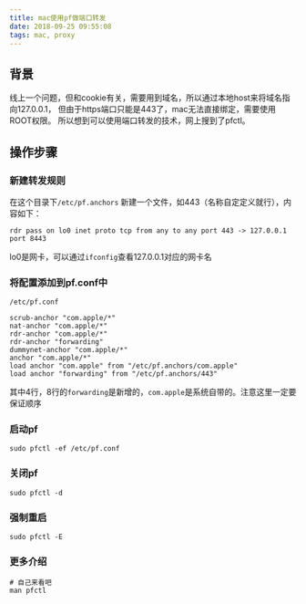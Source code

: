 ```yaml
---
title: mac使用pf做端口转发
date: 2018-09-25 09:55:08
tags: mac, proxy
---
```

## 背景
线上一个问题，但和cookie有关，需要用到域名，所以通过本地host来将域名指向127.0.0.1， 但由于https端口只能是443了，mac无法直接绑定，需要使用ROOT权限。
所以想到可以使用端口转发的技术，网上搜到了pfctl。

## 操作步骤
### 新建转发规则
在这个目录下`/etc/pf.anchors` 新建一个文件，如443（名称自定定义就行），内容如下：
```
rdr pass on lo0 inet proto tcp from any to any port 443 -> 127.0.0.1 port 8443
```
lo0是网卡，可以通过`ifconfig`查看127.0.0.1对应的网卡名

### 将配置添加到pf.conf中
`/etc/pf.conf`
```
scrub-anchor "com.apple/*"
nat-anchor "com.apple/*"
rdr-anchor "com.apple/*"
rdr-anchor "forwarding"
dummynet-anchor "com.apple/*"
anchor "com.apple/*"
load anchor "com.apple" from "/etc/pf.anchors/com.apple"
load anchor "forwarding" from "/etc/pf.anchors/443"
```
其中4行，8行的`forwarding`是新增的，`com.apple`是系统自带的。注意这里一定要保证顺序

### 启动pf
```
sudo pfctl -ef /etc/pf.conf
```

### 关闭pf
```
sudo pfctl -d
```

### 强制重启
```
sudo pfctl -E
```

### 更多介绍
```
# 自己来看吧
man pfctl
```